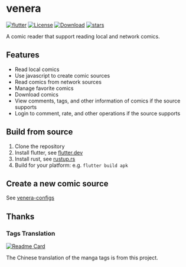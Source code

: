 # venera

[![flutter](https://img.shields.io/badge/flutter-3.24.4-blue)](https://flutter.dev/)
[![License](https://img.shields.io/github/license/venera-app/venera)](https://github.com/venera-app/venera/blob/master/LICENSE)
[![Download](https://img.shields.io/github/v/release/venera-app/venera)](https://github.com/venera-app/venera/releases)
[![stars](https://img.shields.io/github/stars/venera-app/venera)](https://github.com/venera-app/venera/stargazers)

A comic reader that support reading local and network comics.

## Features

- Read local comics
- Use javascript to create comic sources
- Read comics from network sources
- Manage favorite comics
- Download comics
- View comments, tags, and other information of comics if the source supports
- Login to comment, rate, and other operations if the source supports

## Build from source

1. Clone the repository
2. Install flutter, see [flutter.dev](https://flutter.dev/docs/get-started/install)
3. Install rust, see [rustup.rs](https://rustup.rs/)
4. Build for your platform: e.g. `flutter build apk`

## Create a new comic source

See [venera-configs](https://github.com/venera-app/venera-configs)

## Thanks

### Tags Translation
[![Readme Card](https://github-readme-stats.vercel.app/api/pin/?username=EhTagTranslation&repo=Database)](https://github.com/EhTagTranslation/Database)

The Chinese translation of the manga tags is from this project.
